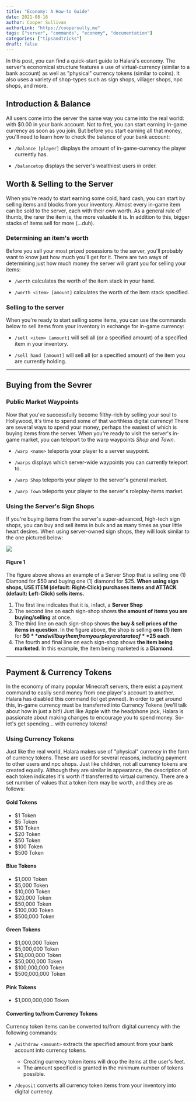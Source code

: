 ```yaml
---
title: "Economy: A How-to Guide"
date: 2021-08-16
author: Cooper Sullivan
authorLink: "https://coopersully.me"
tags: ["server", "commands", "economy", "documentation"]
categories: ["tipsandtricks"]
draft: false
---
```


In this post, you can find a quick-start guide to Halara's economy. The server's economical structure features
a use of virtual-currency (similar to a bank account) as well as "physical" currency tokens (similar to coins).
It also uses a variety of shop-types such as sign shops, villager shops, npc shops, and more.

## Introduction & Balance
All users come into the server the same way you came into the real world: with $0.00 in your bank account.
Not to fret, you can start earning in-game currency as soon as you join. But before you start earning all
that money, you'll need to learn how to check the balance of your bank account:

- ``/balance [player]`` displays the amount of in-game-currency the player currently has.

- ``/balancetop`` displays the server's wealthiest users in order.

## Worth & Selling to the Server
When you're ready to start earning some cold, hard cash, you can start by selling items and blocks from
your inventory. Almost every in-game item can be sold to the server, each with their own worth. As a general
rule of thumb, the rarer the item is, the more valuable it is. In addition to this, bigger stacks of items 
sell for more (...duh).
### Determining an item's worth
Before you sell your most prized posessions to the server, you'll probably want to know just how much you'll
get for it. There are two ways of determining just how much money the server will grant you for selling your
items:

- ``/worth`` calculates the worth of the item stack in your hand.

- ``/worth <item> [amount]`` calculates the worth of the item stack specified.

### Selling to the server
When you're ready to start selling some items, you can use the commands below to sell items from your
inventory in exchange for in-game currency:

- ``/sell <item> [amount]`` will sell all (or a specified amount) of a specified item in your inventory.

- ``/sell hand [amount]`` will sell all (or a specified amount) of the item you are currently holding.

***

## Buying from the Sevrer
### Public Market Waypoints
Now that you've successfully become filthy-rich by selling your soul to Hollywood, it's time to spend
some of that worthless digital currency! There are several ways to spend your money, perhaps the easiest
of which is buying items from the server. When you're ready to visit the server's in-game market, you can
teleport to the warp waypoints *Shop* and *Town*.

- ``/warp <name>`` teleports your player to a server waypoint.

- ``/warps`` displays which server-wide waypoints you can currently teleport to.

- ``/warp Shop`` teleports your player to the server's general market.

- ``/warp Town`` teleports your player to the server's roleplay-items market.

### Using the Server's Sign Shops
If you're buying items from the server's super-advanced, high-tech sign shops, you can buy and sell items
in bulk and as many times as your little heart desires. When using server-owned sign shops, they will look
similar to the one pictured below:

![](/img/posts/server-shop.jpg)

#### Figure 1
The figure above shows an example of a Server Shop that is selling one (1) Diamond for $50 and buying
one (1) diamond for $25. **When using sign shops, USE ITEM (default: Right-Click) purchases items and
ATTACK (default: Left-Click) sells items.**
1. The first line indicates that it is, infact, a **Server Shop**
2. The second line on each sign-shop shows **the amount of items you are buying/selling** at once.
3. The third line on each sign-shop shows **the buy & sell prices of the items in question**. In the
figure above, the shop is selling **one (1) item** for **$50** and will buy them from your player
at a rate of **$25 each**.
4. The fourth and final line on each sign-shop shows **the item being marketed**. In this example,
the item being marketed is a **Diamond**.

***
	
## Payment & Currency Tokens
In the economy of many popular Minecraft servers, there exist a payment command to easily send money from
one player's account to another. Halara has disabled this command (lol get pwned). In order to get around this,
in-game currency must be transferred into Currency Tokens (we'll talk about how in just a bit!) Just like Apple
with the headphone jack, Halara is passionate about making changes to encourage you to spend money. So- let's get
spending... with currency tokens!
### Using Currency Tokens
Just like the real world, Halara makes use of "physical" currency in the form of currency tokens. These
are used for several reasons, including payment to other users and npc shops. Just like children, not all
currency tokens are created equally. Although they are similar in appearance, the description of each token
indicates it's worth if transferred to virtual currency. There are a set number of values that a token item
may be worth, and they are as follows:
#### Gold Tokens
- $1 Token
- $5 Token
- $10 Token
- $20 Token
- $50 Token
- $100 Token
- $500 Token
#### Blue Tokens
- $1,000 Token
- $5,000 Token
- $10,000 Token
- $20,000 Token
- $50,000 Token
- $100,000 Token
- $500,000 Token
#### Green Tokens
- $1,000,000 Token
- $5,000,000 Token
- $10,000,000 Token
- $50,000,000 Token
- $100,000,000 Token
- $500,000,000 Token
#### Pink Tokens
- $1,000,000,000 Token

#### Converting to/from Currency Tokens
Currency token items can be converted to/from digital currency with the following commands:

- ``/withdraw <amount>`` extracts the specified amount from your bank account into currency tokens.
	- Creating currency token items will drop the items at the user's feet.
	- The amount specified is granted in the minimum number of tokens possible.

- ``/deposit`` converts all currency token items from your inventory into digital currency.
